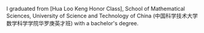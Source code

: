 I graduated from [Hua Loo Keng Honor Class], School of Mathematical Sciences, University of Science and Technology of China (中国科学技术大学数学科学学院华罗庚英才班) with a bachelor's degree.

